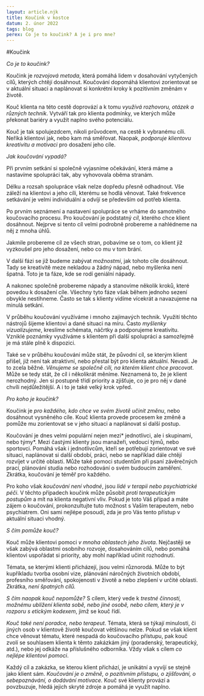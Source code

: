 ```yaml
---
layout: article.njk
title: Koučink v kostce
datum: 2. únor 2022
tags: blog
perex: Co je to koučink? A je i pro mne? 
---
```


#Koučink


*Co je to koučink?*

Koučink je *rozvojová metoda*, která pomáhá lidem v dosahování vytyčených cílů, kterých chtějí dosáhnout. Koučování dopomáhá klientovi zorientovat se v aktuální situaci a naplánovat si konkrétní kroky k pozitivním změnám v životě. 

Kouč klienta na této cestě doprovází a k tomu *využívá rozhovoru, otázek a různých technik*. Vytváří tak pro klienta podmínky, ve kterých může překonat bariéry a využít naplno svého potenciálu. 

Kouč je tak spolujezdcem, nikoli průvodcem, na cestě k vybranému cíli. Neříká klientovi jak, nebo kam má směřovat. Naopak, *podporuje klientovu kreativitu a motivaci* pro dosažení jeho cíle.

*Jak koučování vypadá?*

Při prvním setkání si společně vyjasníme očekávání, která máme a nastavíme spolupráci tak, aby vyhovovala oběma stranám. 

Délku a rozsah spolupráce však nelze dopředu přesně odhadnout. Vše záleží na klientovi a jeho cíli, kterému se hodlá věnovat. Také frekvence setkávání je velmi individuální a odvíjí se především od potřeb klienta. 

Po prvním seznámení a nastavení spolupráce se vrháme do samotného koučovacího procesu. 
Pro koučování je podstatný *cíl*, kterého chce klient dosáhnout. Nejprve si tento cíl velmi podrobně probereme a nahlédneme na něj z mnoha úhlů. 

Jakmile probereme cíl ze všech stran, pobavíme se o tom, co klient již vyzkoušel pro jeho dosažení, nebo co mu v tom brání. 

V další fázi se již budeme zabývat *možnostmi*, jak tohoto cíle dosáhnout. Tady se kreativitě meze nekladou a žádný nápad, nebo myšlenka není špatná. Toto je ta fáze, kde se rodí geniální nápady. 

A nakonec společně probereme nápady a stanovíme několik kroků, které povedou k dosažení cíle. 
Všechny tyto fáze však během jednoho sezení obvykle nestihneme. Často se tak s klienty vidíme vícekrát a navazujeme na minulá setkání.

V průběhu koučování využíváme i mnoho zajímavých technik. Využití těchto nástrojů šijeme klientovi a dané situaci na míru. Často *myšlenky vizualizujeme*, kreslíme schémata, náčrtky a podporujeme kreativitu. Vzniklé poznámky využíváme s klientem při další spolupráci a samozřejmě je má stále plně k dispozici.

Také se v průběhu koučování může stát, že původní cíl, se kterým klient přišel, již není tak atraktivní, nebo přestal být pro klienta aktuální. Nevadí. Je to zcela běžné. *Věnujeme se společně cíli, na kterém klient chce pracovat*. Může se tedy stát, že cíl i několikrát měníme. Neznamená to, že je klient nerozhodný. Jen si postupně třídí priority a zjišťuje, co je pro něj v dané chvíli nejdůležitější. A i to je také velký krok vpřed.

*Pro koho je koučink?*

Koučink je *pro každého, kdo chce ve svém životě učinit změnu*, nebo dosáhnout vysněného cíle. Kouč klienta provede procesem ke změně a pomůže mu zorientovat se v jeho situaci a naplánovat si další postup.

Koučování je dnes velmi populární nejen mezi* jednotlivci, ale i skupinami, nebo týmy*. Mezi častými klienty jsou manažeři, vedoucí týmů, nebo sportovci. Pomáhá však i jednotlivcům, kteří se potřebují zorientovat ve své situaci, naplánovat si další období, práci, nebo se například dále chtějí rozvíjet v určité oblasti. Může také pomoci studentům při psaní závěrečných prací, plánování studia nebo rozhodování o svém budoucím zaměření. Zkrátka, koučování je téměř pro každého.

Pro koho však *koučování není vhodné*, jsou *lidé v terapii nebo psychiatrické péči*. V těchto případech koučink může působit *proti terapeutickým postupům* a mít na klienta negativní vliv. Pokud je toto Váš případ a máte zájem o koučování, prokonzultujte tuto možnost s Vaším terapeutem, nebo psychiatrem. Oni sami nejlépe posoudí, zda je pro Vás tento přístup v aktuální situaci vhodný. 

*S čím pomůže kouč?*

Kouč může klientovi pomoci *v mnoha oblastech jeho života*. Nejčastěji se však zabývá oblastmi osobního rozvoje, dosahováním cílů, nebo pomáhá klientovi uspořádat si priority, aby mohl například učinit rozhodnutí. 

Témata, se kterými klienti přicházejí, jsou velmi různorodá. Může to být kupříkladu tvorba osobní vize, plánování náročných životních období, profesního směřování, spokojenosti v životě a nebo zlepšení v určité oblasti. Zkrátka, *není špatných cílů.*

*S čím naopak kouč nepomůže?* S cílem, který vede k *trestné činnosti, možnému ublížení klienta sobě, nebo jiné osobě, nebo cílem, který je v rozporu s etickým kodexem*, jimž se kouč řídí. 

*Kouč také není poradce, nebo terapeut*. Témata, která se týkají minulosti, či jiných osob v klientově životě koučovat většinou nelze. Pokud se však klient chce věnovat tématu, které nespadá do koučovacího přístupu, pak kouč zvolí se souhlasem klienta k těmto zakázkám jiný (poradenský, terapeutický, atd.), nebo jej odkáže na příslušného odborníka. Vždy však s cílem *co nejlépe klientovi pomoci*.

Každý cíl a zakázka, se kterou klient přichází, je unikátní a vyvíjí se stejně jako klient sám. *Koučování je o změně, o pozitivním přístupu, o zjišťování, o sebepoznávání, o dodávání motivace.* Kouč své klienty provází a povzbuzuje, hledá jejich skryté zdroje a pomáhá je využít naplno.
